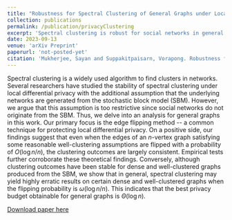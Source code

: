 ```yaml
---
title: "Robustness for Spectral Clustering of General Graphs under Local Differential Privacy"
collection: publications
permalink: /publication/privacyClustering
excerpt: 'Spectral clustering is robust for social networks in general with privacy budget $\epsilon=O(\log n)$, and this result is tight.'
date: 2023-09-13
venue: 'arXiv Preprint'
paperurl: 'not-posted-yet'
citation: 'Mukherjee, Sayan and Suppakitpaisarn, Vorapong. Robustness for Spectral Clustering of General Graphs under Local Differential Privacy. (preprint)'
---
```

Spectral clustering is a widely used algorithm to find clusters in networks.
Several researchers have studied the stability of spectral clustering under local differential privacy with the additional assumption that the underlying networks are generated from the stochastic block model (SBM).
However, we argue that this assumption is too restrictive since social networks do not originate from the SBM.
Thus, we delve into an analysis for general graphs in this work.
Our primary focus is the edge flipping method -- a common technique for protecting local differential privacy.
On a positive side, our findings suggest that even when the edges of an $n$-vertex graph satisfying some reasonable well-clustering assumptions are flipped with a probability of $O(\log n/n)$, the clustering outcomes are largely consistent.
Empirical tests further corroborate these theoretical findings.
Conversely, although clustering outcomes have been stable for dense and well-clustered graphs produced from the SBM, we show that in general, spectral clustering may yield highly erratic results on certain dense and well-clustered graphs when the flipping probability is $\omega(\log n/n)$.
This indicates that the best privacy budget obtainable for general graphs is $\Theta(\log n)$.

[Download paper here](/files/privacyClustering.pdf)
